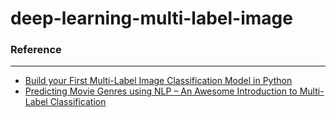 # deep-learning-multi-label-image

### Reference
--------------
+ [Build your First Multi-Label Image Classification Model in Python](https://www.analyticsvidhya.com/blog/2019/04/build-first-multi-label-image-classification-model-python/)
+ [Predicting Movie Genres using NLP – An Awesome Introduction to Multi-Label Classification](https://www.analyticsvidhya.com/blog/2019/04/predicting-movie-genres-nlp-multi-label-classification/)